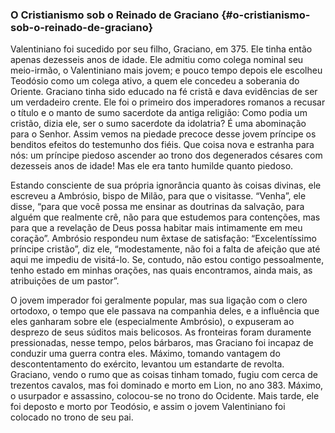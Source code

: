 ### O Cristianismo sob o Reinado de Graciano {#o-cristianismo-sob-o-reinado-de-graciano}

Valentiniano foi sucedido por seu filho, Graciano, em 375\. Ele tinha então apenas dezesseis anos de idade. Ele admitiu como colega nominal seu meio-irmão, o Valentiniano mais jovem; e pouco tempo depois ele escolheu Teodósio como um colega ativo, a quem ele concedeu a soberania do Oriente. Graciano tinha sido educado na fé cristã e dava evidências de ser um verdadeiro crente. Ele foi o primeiro dos imperadores romanos a recusar o título e o manto de sumo sacerdote da antiga religião: Como podia um cristão, dizia ele, ser o sumo sacerdote da idolatria? É uma abominação para o Senhor. Assim vemos na piedade precoce desse jovem príncipe os benditos efeitos do testemunho dos fiéis. Que coisa nova e estranha para nós: um príncipe piedoso ascender ao trono dos degenerados césares com dezesseis anos de idade! Mas ele era tanto humilde quanto piedoso.

Estando consciente de sua própria ignorância quanto às coisas divinas, ele escreveu a Ambrósio, bispo de Milão, para que o visitasse. “Venha”, ele disse, “para que você possa me ensinar as doutrinas da salvação, para alguém que realmente crê, não para que estudemos para contenções, mas para que a revelação de Deus possa habitar mais intimamente em meu coração”. Ambrósio respondeu num êxtase de satisfação: “Excelentíssimo príncipe cristão”, diz ele, “modestamente, não foi a falta de afeição que até aqui me impediu de visitá-lo. Se, contudo, não estou contigo pessoalmente, tenho estado em minhas orações, nas quais encontramos, ainda mais, as atribuições de um pastor”.

O jovem imperador foi geralmente popular, mas sua ligação com o clero ortodoxo, o tempo que ele passava na companhia deles, e a influência que eles ganharam sobre ele (especialmente Ambrósio), o expuseram ao desprezo de seus súditos mais belicosos. As fronteiras foram duramente pressionadas, nesse tempo, pelos bárbaros, mas Graciano foi incapaz de conduzir uma guerra contra eles. Máximo, tomando vantagem do descontentamento do exército, levantou um estandarte de revolta. Graciano, vendo o rumo que as coisas tinham tomado, fugiu com cerca de trezentos cavalos, mas foi dominado e morto em Lion, no ano 383\. Máximo, o usurpador e assassino, colocou-se no trono do Ocidente. Mais tarde, ele foi deposto e morto por Teodósio, e assim o jovem Valentiniano foi colocado no trono de seu pai.